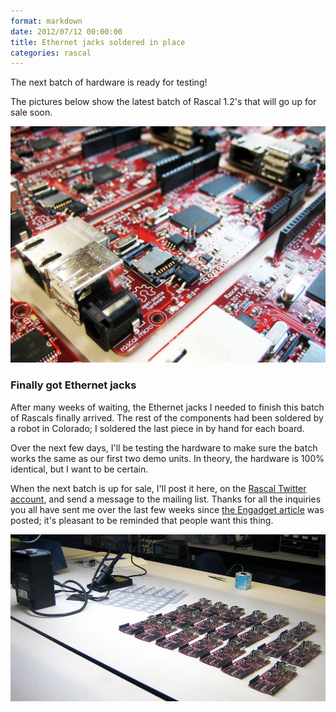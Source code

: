 ```yaml
---
format: markdown
date: 2012/07/12 00:00:00
title: Ethernet jacks soldered in place
categories: rascal
---
```


The next batch of hardware is ready for testing!

The pictures below show the latest batch of Rascal 1.2's that will go up for sale soon.

<img src="/img/rascal-1.2-batch-closeup-2012-07-11.jpg" width="820px">

### Finally got Ethernet jacks ###

After many weeks of waiting, the Ethernet jacks I needed to finish this batch of Rascals finally arrived. The rest of the components had been soldered by a robot in Colorado; I soldered the last piece in by hand for each board.

Over the next few days, I'll be testing the hardware to make sure the batch works the same as our first two demo units. In theory, the hardware is 100% identical, but I want to be certain.

When the next batch is up for sale, I'll post it here, on the [Rascal Twitter account][1], and send a message to the mailing list. Thanks for all the inquiries you all have sent me over the last few weeks since [the Engadget article][2] was posted; it's pleasant to be reminded that people want this thing.

<img src="/img/batch-of-rascals-at-solder-station-2012-07-11.jpg" width="820px">

[1]: https://twitter.com/rascalmicro
[2]: http://www.engadget.com/2012/06/13/rascal-micro-hands-on-video/